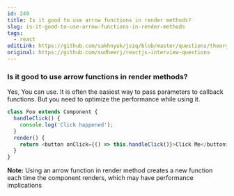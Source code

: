 ```yaml
---
id: 249
title: Is it good to use arrow functions in render methods?
slug: is-it-good-to-use-arrow-functions-in-render-methods
tags:
  - react
editLink: https://github.com/sakhnyuk/jsiq/blob/master/questions/theory/react/249.md
original: https://github.com/sudheerj/reactjs-interview-questions
---
```


### Is it good to use arrow functions in render methods?

Yes, You can use. It is often the easiest way to pass parameters to callback functions. But you need to optimize the performance while using it.

```javascript
class Foo extends Component {
  handleClick() {
    console.log('Click happened');
  }
  render() {
    return <button onClick={() => this.handleClick()}>Click Me</button>;
  }
}
```

**Note:** Using an arrow function in render method creates a new function each time the component renders, which may have performance implications